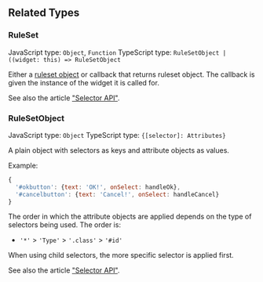 ## Related Types

### RuleSet

JavaScript type: `Object`, `Function`
TypeScript type: `RuleSetObject | ((widget: this) => RuleSetObject`

Either a [ruleset object](#rulesetobject) or callback that returns ruleset object. The callback is given the instance of the widget it is called for.

See also the article ["Selector API"](../selector.md#compositeapply).

### RuleSetObject

JavaScript type: `Object`
TypeScript type: `{[selector]: Attributes}`

A plain object with selectors as keys and attribute objects as values.

Example:

```js
{
  '#okbutton': {text: 'OK!', onSelect: handleOk},
  '#cancelbutton': {text: 'Cancel!', onSelect: handleCancel}
}
```

The order in which the attribute objects are applied depends on the type of selectors being used. The order is:

- `'*'` > `'Type'` > `'.class'` > `'#id'`


When using child selectors, the more specific selector is applied first.

See also the article ["Selector API"](../selector.md#compositeapply).
